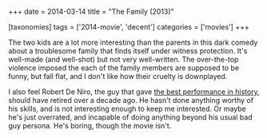 +++
date = 2014-03-14
title = "The Family (2013)"

[taxonomies]
tags = ['2014-movie', 'decent']
categories = ['movies']
+++

The two kids are a lot more interesting than the parents in this dark
comedy about a troublesome family that finds itself under witness
protection. It's well-made (and well-shot) but not very well-written.
The over-the-top violence imposed the each of the family members are
supposed to be funny, but fall flat, and I don't like how their cruelty
is downplayed.

I also feel Robert De Niro, the guy that gave [the best performance in
history], should have retired over a decade ago. He hasn't done
anything worthy of his skills, and is not interesting enough to keep me
interested. Or maybe he's just overrated, and incapable of doing
anything beyond his usual bad guy persona. He's boring, though the
movie isn't.

  [the best performance in history]: http://tshepang.net/top-movie-performances
